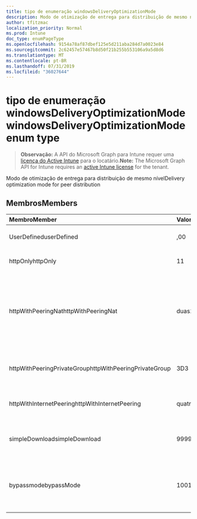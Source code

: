 ```yaml
---
title: tipo de enumeração windowsDeliveryOptimizationMode
description: Modo de otimização de entrega para distribuição de mesmo nível
author: tfitzmac
localization_priority: Normal
ms.prod: Intune
doc_type: enumPageType
ms.openlocfilehash: 9154a78af87dbef125e5d211aba284d7a0023e84
ms.sourcegitcommit: 2c62457e57467b8d50f21b255b553106a9a5d8d6
ms.translationtype: MT
ms.contentlocale: pt-BR
ms.lasthandoff: 07/31/2019
ms.locfileid: "36027644"
---
```

# <a name="windowsdeliveryoptimizationmode-enum-type"></a><span data-ttu-id="de208-103">tipo de enumeração windowsDeliveryOptimizationMode</span><span class="sxs-lookup"><span data-stu-id="de208-103">windowsDeliveryOptimizationMode enum type</span></span>

> <span data-ttu-id="de208-104">**Observação:** A API do Microsoft Graph para Intune requer uma [licença do Active Intune](https://go.microsoft.com/fwlink/?linkid=839381) para o locatário.</span><span class="sxs-lookup"><span data-stu-id="de208-104">**Note:** The Microsoft Graph API for Intune requires an [active Intune license](https://go.microsoft.com/fwlink/?linkid=839381) for the tenant.</span></span>

<span data-ttu-id="de208-105">Modo de otimização de entrega para distribuição de mesmo nível</span><span class="sxs-lookup"><span data-stu-id="de208-105">Delivery optimization mode for peer distribution</span></span>

## <a name="members"></a><span data-ttu-id="de208-106">Membros</span><span class="sxs-lookup"><span data-stu-id="de208-106">Members</span></span>
|<span data-ttu-id="de208-107">Membro</span><span class="sxs-lookup"><span data-stu-id="de208-107">Member</span></span>|<span data-ttu-id="de208-108">Valor</span><span class="sxs-lookup"><span data-stu-id="de208-108">Value</span></span>|<span data-ttu-id="de208-109">Descrição</span><span class="sxs-lookup"><span data-stu-id="de208-109">Description</span></span>|
|:---|:---|:---|
|<span data-ttu-id="de208-110">UserDefined</span><span class="sxs-lookup"><span data-stu-id="de208-110">userDefined</span></span>|<span data-ttu-id="de208-111">,0</span><span class="sxs-lookup"><span data-stu-id="de208-111">0</span></span>|<span data-ttu-id="de208-112">Permite que o usuário defina.</span><span class="sxs-lookup"><span data-stu-id="de208-112">Allow the user to set.</span></span>|
|<span data-ttu-id="de208-113">httpOnly</span><span class="sxs-lookup"><span data-stu-id="de208-113">httpOnly</span></span>|<span data-ttu-id="de208-114">1</span><span class="sxs-lookup"><span data-stu-id="de208-114">1</span></span>|<span data-ttu-id="de208-115">Somente HTTP, sem emparelhamento</span><span class="sxs-lookup"><span data-stu-id="de208-115">HTTP only, no peering</span></span>|
|<span data-ttu-id="de208-116">httpWithPeeringNat</span><span class="sxs-lookup"><span data-stu-id="de208-116">httpWithPeeringNat</span></span>|<span data-ttu-id="de208-117">duas</span><span class="sxs-lookup"><span data-stu-id="de208-117">2</span></span>|<span data-ttu-id="de208-118">Padrão de so – http combinado com emparelhamento atrás do mesmo conversor de endereço de rede</span><span class="sxs-lookup"><span data-stu-id="de208-118">OS default – Http blended with peering behind the same network address translator</span></span>|
|<span data-ttu-id="de208-119">httpWithPeeringPrivateGroup</span><span class="sxs-lookup"><span data-stu-id="de208-119">httpWithPeeringPrivateGroup</span></span>|<span data-ttu-id="de208-120">3D</span><span class="sxs-lookup"><span data-stu-id="de208-120">3</span></span>|<span data-ttu-id="de208-121">HTTP combinado com emparelhamento em um grupo privado</span><span class="sxs-lookup"><span data-stu-id="de208-121">HTTP blended with peering across a private group</span></span>|
|<span data-ttu-id="de208-122">httpWithInternetPeering</span><span class="sxs-lookup"><span data-stu-id="de208-122">httpWithInternetPeering</span></span>|<span data-ttu-id="de208-123">quatro</span><span class="sxs-lookup"><span data-stu-id="de208-123">4</span></span>|<span data-ttu-id="de208-124">HTTP combinado com emparelhamento da Internet</span><span class="sxs-lookup"><span data-stu-id="de208-124">HTTP blended with Internet peering</span></span>|
|<span data-ttu-id="de208-125">simpleDownload</span><span class="sxs-lookup"><span data-stu-id="de208-125">simpleDownload</span></span>|<span data-ttu-id="de208-126">99</span><span class="sxs-lookup"><span data-stu-id="de208-126">99</span></span>|<span data-ttu-id="de208-127">Modo de download simples sem emparelhamento</span><span class="sxs-lookup"><span data-stu-id="de208-127">Simple download mode with no peering</span></span>|
|<span data-ttu-id="de208-128">bypassmode</span><span class="sxs-lookup"><span data-stu-id="de208-128">bypassMode</span></span>|<span data-ttu-id="de208-129">100</span><span class="sxs-lookup"><span data-stu-id="de208-129">100</span></span>|<span data-ttu-id="de208-130">Modo bypass.</span><span class="sxs-lookup"><span data-stu-id="de208-130">Bypass mode.</span></span> <span data-ttu-id="de208-131">Não usar otimização de entrega e usar BITS em vez disso</span><span class="sxs-lookup"><span data-stu-id="de208-131">Do not use Delivery Optimization and use BITS instead</span></span>|



